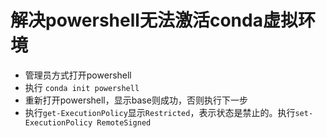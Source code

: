 # 解决powershell无法激活conda虚拟环境
- 管理员方式打开powershell
- 执行 `conda init powershell`
- 重新打开powershell，显示base则成功，否则执行下一步
- 执行`get-ExecutionPolicy`显示`Restricted`，表示状态是禁止的。执行`set-ExecutionPolicy RemoteSigned`